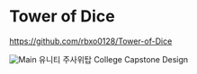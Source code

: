 # Tower of Dice

https://github.com/rbxo0128/Tower-of-Dice

![Main](./Tower-of-Dice/Image/Main.jpg)
 유니티 주사위탑
College Capstone Design
